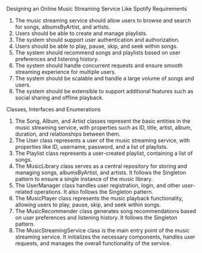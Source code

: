 Designing an Online Music Streaming Service Like Spotify
Requirements
1. The music streaming service should allow users to browse and search for songs, albumsByArtist, and artists.
2. Users should be able to create and manage playlists.
3. The system should support user authentication and authorization.
4. Users should be able to play, pause, skip, and seek within songs.
5. The system should recommend songs and playlists based on user preferences and listening history.
6. The system should handle concurrent requests and ensure smooth streaming experience for multiple users.
7. The system should be scalable and handle a large volume of songs and users.
8. The system should be extensible to support additional features such as social sharing and offline playback.


Classes, Interfaces and Enumerations
1. The Song, Album, and Artist classes represent the basic entities in the music streaming service, with properties such as ID, title, artist, album, duration, and relationships between them.
2. The User class represents a user of the music streaming service, with properties like ID, username, password, and a list of playlists.
3. The Playlist class represents a user-created playlist, containing a list of songs.
4. The MusicLibrary class serves as a central repository for storing and managing songs, albumsByArtist, and artists. It follows the Singleton pattern to ensure a single instance of the music library.
5. The UserManager class handles user registration, login, and other user-related operations. It also follows the Singleton pattern.
6. The MusicPlayer class represents the music playback functionality, allowing users to play, pause, skip, and seek within songs.
7. The MusicRecommender class generates song recommendations based on user preferences and listening history. It follows the Singleton pattern.
8. The MusicStreamingService class is the main entry point of the music streaming service. It initializes the necessary components, handles user requests, and manages the overall functionality of the service.